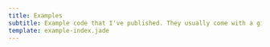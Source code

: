 ```yaml
---
title: Examples
subtitle: Example code that I've published. They usually come with a gist too.
template: example-index.jade
---
```


